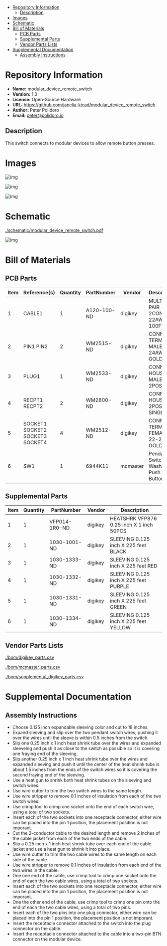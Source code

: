 - [Repository Information](#orgf622dc0)
  - [Description](#org86312a0)
- [Images](#org7bb9abf)
- [Schematic](#orgae2ca24)
- [Bill of Materials](#orga05eb87)
  - [PCB Parts](#org3329ddc)
  - [Supplemental Parts](#orgb188917)
  - [Vendor Parts Lists](#orgbf241f8)
- [Supplemental Documentation](#org10c553b)
  - [Assembly Instructions](#orge26d312)



<a id="orgf622dc0"></a>

# Repository Information

-   **Name:** modular\_device\_remote\_switch
-   **Version:** 1.0
-   **License:** Open-Source Hardware
-   **URL:** <https://github.com/janelia-kicad/modular_device_remote_switch>
-   **Author:** Peter Polidoro
-   **Email:** peter@polidoro.io


<a id="org86312a0"></a>

## Description

This switch connects to modular devices to allow remote button presses.


<a id="org7bb9abf"></a>

# Images

![img](./images/black.png)

![img](./images/switch.png)

![img](./images/white.png)


<a id="orgae2ca24"></a>

# Schematic

[./schematic/modular\_device\_remote\_switch.pdf](./schematic/modular_device_remote_switch.pdf)

![img](./schematic/images/schematic00.png)


<a id="orga05eb87"></a>

# Bill of Materials


<a id="org3329ddc"></a>

## PCB Parts

| Item | Reference(s)                    | Quantity | PartNumber  | Vendor   | Description                         |
|---- |------------------------------- |-------- |----------- |-------- |----------------------------------- |
| 1    | CABLE1                          | 1        | A120-100-ND | digikey  | MULTI-PAIR 2COND 22AWG 100FT        |
| 2    | PIN1 PIN2                       | 2        | WM2515-ND   | digikey  | CONN TERM MALE 22-24AWG GOLD        |
| 3    | PLUG1                           | 1        | WM2533-ND   | digikey  | CONN HOUSING MALE 2POS .100         |
| 4    | RECPT1 RECPT2                   | 2        | WM2800-ND   | digikey  | CONN HOUSING 2POS .100 SINGLE       |
| 5    | SOCKET1 SOCKET2 SOCKET3 SOCKET4 | 4        | WM2512-ND   | digikey  | CONN TERM FEMALE 22-24AWG GOLD      |
| 6    | SW1                             | 1        | 6944K11     | mcmaster | Pendant Switch Washdown Push Button |


<a id="orgb188917"></a>

## Supplemental Parts

| Item | Quantity | PartNumber    | Vendor  | Description                              |
|---- |-------- |------------- |------- |---------------------------------------- |
| 1    | 1        | VFP014-1R0-ND | digikey | HEATSHRK VFP876 0.25 inch X 1 inch 50PCS |
| 2    | 1        | 1030-1001-ND  | digikey | SLEEVING 0.125 inch X 225 feet BLACK     |
| 3    | 1        | 1030-1333-ND  | digikey | SLEEVING 0.125 inch X 225 feet RED       |
| 4    | 1        | 1030-1332-ND  | digikey | SLEEVING 0.125 inch X 225 feet PURPLE    |
| 5    | 1        | 1030-1331-ND  | digikey | SLEEVING 0.125 inch X 225 feet GREEN     |
| 6    | 1        | 1030-1334-ND  | digikey | SLEEVING 0.125 inch X 225 feet YELLOW    |


<a id="orgbf241f8"></a>

## Vendor Parts Lists

[./bom/digikey\_parts.csv](./bom/digikey_parts.csv)

[./bom/mcmaster\_parts.csv](./bom/mcmaster_parts.csv)

[./bom/supplemental\_digikey\_parts.csv](./bom/supplemental_digikey_parts.csv)


<a id="org10c553b"></a>

# Supplemental Documentation


<a id="orge26d312"></a>

## Assembly Instructions

-   Choose 0.125 inch expandable sleeving color and cut to 18 inches.
-   Expand sleeving and slip over the two pendant switch wires, pushing it over the wires until the sleeve is within 0.5 inches from the switch.
-   Slip one 0.25 inch x 1 inch heat shrink tube over the wires and expanded sleeveing and push it as close to the switch as possible so it is covering one fraying end of the sleeving.
-   Slip another 0.25 inch x 1 inch heat shrink tube over the wires and expanded sleeving and push it until the center of the heat shrink tube is about 1.5 inches from the ends of the switch wires so it is covering the second fraying end of the sleeving.
-   Use a heat gun to shrink both heat shrink tubes on the sleeving and switch wires.
-   Use wire cutter to trim the two switch wires to the same length.
-   Use wire stripper to remove 0.1 inches of insulation from each of the two switch wires.
-   Use crimp tool to crimp one socket onto the end of each switch wire, using a total of two sockets.
-   Insert each of the two sockets into one receptacle connector, either wire can be placed into the pin 1 position, the placement position is not imporant.
-   Cut the 2-conductor cable to the desired length and remove 2 inches of the cable jacket from each of the two ends of the cable.
-   Slip a 0.25 inch x 1 inch heat shrink tube over each end of the cable jacket and use a heat gun to shrink it into place.
-   Use wire cutter to trim the two cable wires to the same length on each side of the cable.
-   Use wire stripper to remove 0.1 inches of insulation from each end of the two wires in the cable.
-   One one end of the cable, use crimp tool to crimp one socket onto the end of each the two cable wires, using a total of two sockets.
-   Insert each of the two sockets into one receptacle connector, either wire can be placed into the pin 1 position, the placement position is not imporant.
-   One the other end of the cable, use crimp tool to crimp one pin onto the end of each the two cable wires, using a total of two pins.
-   Insert each of the two pins into one plug connector, either wire can be placed into the pin 1 position, the placement position is not imporant.
-   Insert the receptacle connector attached to the switch into the plug connector on the cable.
-   Insert the receptacle connector attached to the cable into a two-pin BTN connector on the modular device.
